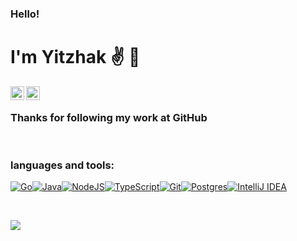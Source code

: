 ### **Hello!**

# I'm Yitzhak ✌ 🖖

<a href="https://twitter.com/betancour">
  <img align="left" alt="יִצְחַק - Yitzhak
 | Twitter" width="22px" src="https://raw.githubusercontent.com/peterthehan/peterthehan/master/assets/twitter.svg" />
</a>

<a href="https://www.linkedin.com/in/yitzhak-solorzano/">
  <img align="left" alt="Yitzhak Solorzano" width="22px" src="https://raw.githubusercontent.com/peterthehan/peterthehan/master/assets/linkedin.svg" />
</a>

<br />

### Thanks for following my work at GitHub

<br />

### **languages and tools:**

[1]: https://golang.org/
[2]: https://openjdk.java.net/
[3]: https://nodejs.org/en/
[4]: https://www.typescriptlang.org/
[5]: https://git-scm.com/
[6]: https://www.postgresql.org/
[7]: https://www.jetbrains.com/idea/



[![Go](https://img.shields.io/badge/go-%2300ADD8.svg?style=for-the-badge&logo=go&logoColor=white)][1][![Java](https://img.shields.io/badge/java-%23ED8B00.svg?style=for-the-badge&logo=java&logoColor=white)][2][![NodeJS](https://img.shields.io/badge/node.js-6DA55F?style=for-the-badge&logo=node.js&logoColor=white)][3][![TypeScript](https://img.shields.io/badge/typescript-%23007ACC.svg?style=for-the-badge&logo=typescript&logoColor=white)][4][![Git](https://img.shields.io/badge/git-%23F05033.svg?style=for-the-badge&logo=git&logoColor=white)][5][![Postgres](https://img.shields.io/badge/postgres-%23316192.svg?style=for-the-badge&logo=postgresql&logoColor=white)][6][![IntelliJ IDEA](https://img.shields.io/badge/IntelliJIDEA-000000.svg?style=for-the-badge&logo=intellij-idea&logoColor=white)][7]

<br />

![](https://visitor-badge.glitch.me/badge?page_id=betancour.betancour)
